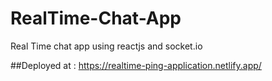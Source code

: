 # RealTime-Chat-App
Real Time chat app using reactjs and socket.io

##Deployed at : https://realtime-ping-application.netlify.app/
